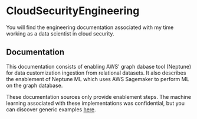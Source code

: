 # CloudSecurityEngineering

You will find the engineering documentation associated with my time working as a data scientist in cloud security. 

## Documentation
This documentation consists of enabling AWS' graph dabase tool (Neptune) for data customization ingestion from relational datasets. It also describes the enablement of Neptune ML which uses AWS Sagemaker to perform ML on the graph database. 

These documentation sources only provide enablement steps. The machine learning associated with these implementations was confidential, but you can discover generic examples [here](https://github.com/aws/graph-notebook/tree/main/src/graph_notebook/notebooks).

